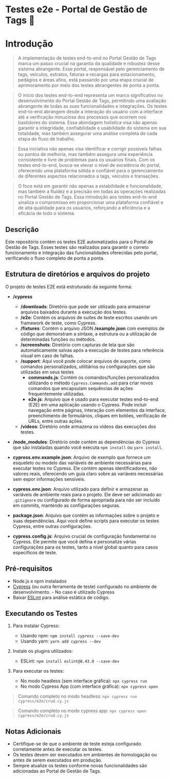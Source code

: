 # Testes e2e - Portal de Gestão de Tags 🚗

# Introdução
> A implementação de testes end-to-end no Portal Gestão de Tags marca um passo crucial na garantia da qualidade e robustez desse sistema abrangente. Esse portal, responsável pelo gerenciamento de tags, veículos, extratos, faturas e recargas para estacionamento, pedágios e áreas afins, está passando por uma etapa crucial de aprimoramento por meio dos testes abrangentes de ponta a ponta.

> O início dos testes end-to-end representa um marco significativo no desenvolvimento do Portal Gestão de Tags, permitindo uma avaliação abrangente de todas as suas funcionalidades e integrações. Os testes end-to-end abrangem desde a interação do usuário com a interface até a verificação minuciosa dos processos que ocorrem nos bastidores do sistema. Essa abordagem holística visa não apenas garantir a integridade, confiabilidade e usabilidade do sistema em sua totalidade, mas também assegurar uma análise completa de cada etapa do fluxo de trabalho.

> Essa iniciativa não apenas visa identificar e corrigir possíveis falhas ou pontos de melhoria, mas também assegura uma experiência consistente e livre de problemas para os usuários finais. Com os testes end-to-end, busca-se elevar o nível de excelência do portal, oferecendo uma plataforma sólida e confiável para o gerenciamento de diferentes aspectos relacionados a tags, veículos e transações.

> O foco está em garantir não apenas a estabilidade e funcionalidade, mas também a fluidez e a precisão em todas as operações realizadas no Portal Gestão de Tags. Essa introdução aos testes end-to-end sinaliza o compromisso em proporcionar uma plataforma confiável e de alta qualidade para os usuários, reforçando a eficiência e a eficácia de todo o sistema.

## Descrição
Este repositório contém os testes E2E automatizados para o Portal de Gestão de Tags. Esses testes são realizados para garantir o correto funcionamento e integração das funcionalidades oferecidas pelo portal, verificando o fluxo completo de ponta a ponta.

## Estrutura de diretórios e arquivos do projeto
O projeto de testes E2E está estruturado da seguinte forma:

- **/cypress**
  - **/downloads**: Diretório que pode ser utilizado para armazenar arquivos baixados durante a execução dos testes.
  - **/e2e**:  Contém os arquivos de suítes de teste escritos usando um framework de teste, como Cypress.
  -  **/fixtures**: Contém o arquivo JSON **/example.json** com exemplos de código que demonstram a sintaxe, a estrutura ou a utilização de determinadas funções ou métodos.
  - **/screenshots**: Diretório com capturas de tela que são automaticamente salvas após a execução de testes para referência visual em caso de falhas.
  - **/support**: Aqui você pode colocar arquivos de suporte, como comandos personalizados, utilitários ou configurações que são utilizadas em seus testes
    - **commands.js**: Contém os comandos/funções personalizados utilizando o método `Cypress.Commands.add` para criar novos comandos que encapsulam sequências de ações frequentemente utilizadas.
    - **e2e.js**: Arquivo que é usado para executar testes end-to-end (E2E) em uma aplicação usando o Cypress. Pode incluir navegação entre páginas, interação com elementos da interface, preenchimento de formulários, cliques em botões, verificação de URLs, entre outras ações.
  - **/videos**: Diretório onde armazena os vídeos das execuções dos testes.

 - **/node_modules**: Diretório onde contém as dependências do Cypress que são instaladas quando você executa `npm install` ou `yarn install`.

- **cypress.env.example.json**: Arquivo de exemplo que fornece um esqueleto ou modelo das variáveis de ambiente necessárias para executar testes no Cypress. Ele contém apenas identificadores, não valores reais, oferecendo um guia claro sobre as variáveis necessárias sem expor informações sensíveis.

- **cypress.env.json**: Arquivo utilizado para definir e armazenar as variáveis de ambiente reais para o projeto. Ele deve ser adicionado ao `.gitignore` ou configurado de forma apropriada para não ser incluído em commits, mantendo as configurações seguras. 

- **package.json**: Arquivo que contém as informações sobre o projeto e suas dependências. Aqui você define scripts para executar os testes Cypress, entre outras configurações.

- **cypress.config.js**: Arquivo crucial de configuração fundamental no Cypress. Ele permite que você defina e personalize várias configurações para os  testes, tanto a nível global quanto para casos específicos de teste.



## Pré-requisitos
- Node.js e npm instalados
- [Cypress](https://www.cypress.io/) (ou outra ferramenta de teste) configurado no ambiente de desenvolvimento. - No caso é utilizado Cypress
- Baixar [ESLint](http://npmjs.com/package/eslint) para análise estática de código.

## Executando os Testes
1. Para instalar Cypress: 
   - Usando npm: `npm install cypress --save-dev `
   - Usando yarn: `yarn add cypress --dev`

2. Instale os plugins utilizados: 
    - ESLint: `npm install eslint@8.43.0 --save-dev`

3. Para executar os testes:
    - No modo headless (sem interface gráfica): `npx cypress run`
    - No modo Cypress App (com interface gráfica): `npx cypress open`

> Comando completo no modo headless: `npx cypress run cypress/e2e/crud.cy.js`

> Comando completo no modo cypress app: `npx cypress open cypress/e2e/crud.cy.js`


## Notas Adicionais
- Certifique-se de que o ambiente de teste esteja configurado corretamente antes de executar os testes.
- Os testes devem ser executados em ambientes de homologação ou antes de serem executados em produção.
- Sempre atualize os testes conforme novas funcionalidades são adicionadas ao Portal de Gestão de Tags.
